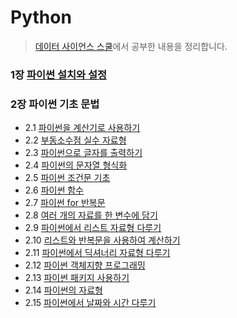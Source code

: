 # Python 
>[데이터 사이언스 스쿨](https://datascienceschool.net/01%20python/00.00%20%EC%86%8C%EA%B0%9C%EC%9D%98%20%EA%B8%80.html)에서 공부한 내용을 정리합니다.

### 1장 [파이썬 설치와 설정](./1_python_setting.md)  

### 2장 파이썬 기초 문법  
  * 2.1 [파이썬을 계산기로 사용하기](./2.1_python_calculator.md)  
  * 2.2 [부동소수점 실수 자료형](./2.2_python_datatype.md)
  * 2.3 [파이썬으로 글자를 출력하기](./2.3_python_print.md)
  * 2.4 [파이썬의 문자열 형식화](./2.4_python_stringformatting.md)
  * 2.5 [파이썬 조건문 기초](./2.5_python_ifelse.md)
  * 2.6 [파이썬 함수](./2.6_python_function.md)
  * 2.7 [파이썬 for 반복문](./2.7_python_forloop.md)
  * 2.8 [여러 개의 자료를 한 변수에 담기](./2.8_python_indexing.md)
  * 2.9 [파이썬에서 리스트 자료형 다루기](./2.9_python_list.md)
  * 2.10 [리스트와 반복문을 사용하여 계산하기](./2.10_python_enumerate.md)
  * 2.11 [파이썬에서 딕셔너리 자료형 다루기](./2.11_python_dictionary.md)
  * 2.12 [파이썬 객체지향 프로그래밍](./2.12_python_object.md)
  * 2.13 [파이썬 패키지 사용하기](./2.13_python_package.md)
  * 2.14 [파이썬의 자료형](./2.14_python_package.md)
  * 2.15 [파이썬에서 날짜와 시간 다루기](./2.15_python_package.md)
